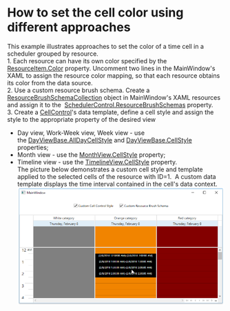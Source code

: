 # How to set the cell color using different approaches


This example illustrates approaches to set the color of a time cell in a scheduler grouped by resource.<br>1. Each resource can have its own color specified by the <a href="http://help.devexpress.com/#WPF/DevExpressXpfSchedulingResourceItem_Colortopic">ResourceItem.Color</a> property. Uncomment two lines in the MainWindow's XAML to assign the resource color mapping, so that each resource obtains its color from the data source.<br>2. Use a custom resource brush schema. Create a <a href="http://help.devexpress.com/#WPF/clsDevExpressXpfSchedulingResourceBrushSchemaCollectiontopic">ResourceBrushSchemaCollection</a> object in MainWindow's XAML resources and assign it to the  <a href="http://help.devexpress.com/#WPF/DevExpressXpfSchedulingSchedulerControl_ResourceBrushSchemastopic">SchedulerControl.ResourceBrushSchemas</a> property.<br>3. Create a <a href="http://help.devexpress.com/#WPF/clsDevExpressXpfSchedulingVisualCellControltopic">CellControl</a>'s data template, define a cell style and assign the style to the appropriate property of the desired view

* Day view, Work-Week view, Week view - use the <a href="http://help.devexpress.com/#WPF/DevExpressXpfSchedulingDayViewBase_AllDayCellStyletopic">DayViewBase.AllDayCellStyle</a> and <a href="http://help.devexpress.com/#WPF/DevExpressXpfSchedulingDayViewBase_CellStyletopic">DayViewBase.CellStyle</a> properties;
* Month view - use the <a href="http://help.devexpress.com/#WPF/DevExpressXpfSchedulingMonthView_CellStyletopic">MonthView.CellStyle</a> property;
* Timeline view - use the <a href="http://help.devexpress.com/#WPF/DevExpressXpfSchedulingTimelineView_CellStyletopic">TimelineView.CellStyle</a> property.<br>The picture below demonstrates a custom cell style and template applied to the selected cells of the resource with ID=1.  A custom data template displays the time interval contained in the cell's data context.<br><img src="https://raw.githubusercontent.com/DevExpress-Examples/how-to-set-the-cell-color-using-different-approaches-t604609/17.2.3+/media/8eba6552-cd7a-4c2c-aa89-223b074362d6.png">

<br/>


